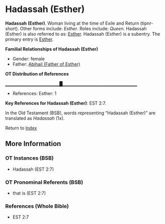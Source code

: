 # Hadassah (Esther)
**Hadassah (Esther)**. 
Woman living at the time of Exile and Return (tipnr-short). 
Other forms include: 
*Esther*. 
Roles include: 
_Queen_. 
Hadassah (Esther) is also referred to as: 
[Esther](Esther.md). 
Hadassah (Esther) is a subentry. The primary entry is 
[Esther](Esther.md). 




**Familial Relationships of Hadassah (Esther)**


* Gender: female
* Father: [Abihail (Father of Esther)](Abihail.5.md)


**OT Distribution of References**

▁▁▁▁▁▁▁▁▁▁▁▁▁▁▁▁█▁▁▁▁▁▁▁▁▁▁▁▁▁▁▁▁▁▁▁▁▁▁
* References: Esther: 1



**Key References for Hadassah (Esther)**: 
EST 2:7. 


In the Old Testament (BSB), words representing “Hadassah (Esther)” are translated as 
*Hadassah* (1x). 




Return to [Index](00-Index.md)

## More Information

### OT Instances (BSB)

* Hadassah (EST 2:7)



### OT Pronominal Referents (BSB)

* that is (EST 2:7)



### References (Whole Bible)

* EST 2:7



